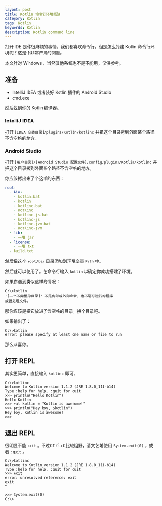 ```yaml
---
layout: post
title: Kotlin 命令行环境搭建
category: Kotlin
tags: Kotlin
keywords: Kotlin
description: Kotlin command line
---
```


打开 IDE 是件很麻烦的事情，我们都喜欢命令行，但是怎么搭建 Kotlin 命令行环境呢？这是个非常严肃的问题。

本文针对 Windows 。当然其他系统也不是不能用，仅供参考。

## 准备

+ IntelliJ IDEA 或者装好 Kotlin 插件的 Android Studio
+ cmd.exe

然后找到你的 Kotlin 编译器。

### IntelliJ IDEA

打开 `[IDEA 安装目录]/plugins/Kotlin/kotlinc` 并把这个目录拷到外面某个路径不含空格的地方。

### Android Studio

打开 `[用户目录]/[Android Studio 配置文件]/config/plugins/Kotlin/kotlinc`
并把这个目录拷到外面某个路径不含空格的地方。

你应该拷出来了个这样的东西：

```yaml
root:
  - bin:
    - kotlin.bat
    - kotlin
    - kotlinc.bat
    - kotlinc
    - kotlinc-js.bat
    - kotlinc-js
    - kotlinc-jvm.bat
    - kotlinc-jvm
  - lib:
    - 一堆 jar
  - license:
    - 一堆 txt
  - build.txt
```

然后把这个 `root/bin` 目录添加到环境变量 `Path` 中。

然后就可以使用了。在命令行输入 `kotlin` 以确定你成功搭建了环境。

如果你遇到类似这样的情况：

```batch
C:\>kotlin
'[一个不完整的目录]' 不是内部或外部命令，也不是可运行的程序
或批处理文件。
```

那你应该是把它放进了含空格的目录，换个目录吧。

如果输出了：

```batch
C:\>kotlin
error: please specify at least one name or file to run
```

那么恭喜你。

## 打开 REPL

其实更简单，直接输入 `kotlinc` 即可。

```batch
C:\>kotlinc
Welcome to Kotlin version 1.1.2 (JRE 1.8.0_111-b14)
Type :help for help, :quit for quit
>>> println("Hello Kotlin")
Hello Kotlin
>>> val kotlin = "Kotlin is awesome!"
>>> println("Hey boy, $kotlin")
Hey boy, Kotlin is awesome!
>>>
```

## 退出 REPL

很明显不能 `exit` 。不过<kbd>Ctrl</kbd>+<kbd>C</kbd>比较粗野，请文艺地使用 `System.exit(0)` ，或者 `:quit` 。

```batch
C:\>kotlinc
Welcome to Kotlin version 1.1.2 (JRE 1.8.0_111-b14)
Type :help for help, :quit for quit
>>> exit
error: unresolved reference: exit
exit
^

>>> System.exit(0)
C:\>
```
